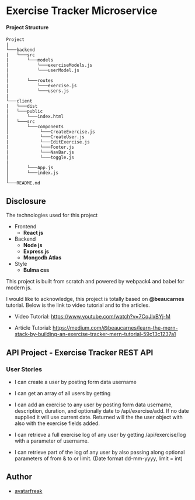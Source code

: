 # Exercise Tracker Microservice

#### Project Structure

```
Project
|
└───backend
|   └───src
|       └───models
|           └───exerciseModels.js
|           └───userModel.js
|
|       └───routes
|           └───exercise.js
|           └───users.js
|
└───client
|   └───dist
|   └───public
|       └───index.html
│   └───src
│       └───components
│            └───CreateExercise.js
|            └───CreateUser.js
|            └───EditExercise.js
|            └───Footer.js
|            └───NavBar.js
|            └───toggle.js
|
│       └───App.js
│       └───index.js
│
└───README.md
```

## Disclosure

The technologies used for this project

- Frontend
  - **React js**
- Backend
  - **Node js**
  - **Express js**
  - **Mongodb Atlas**
- Style
  - **Bulma css**

This project is built from scratch and powered by webpack4 and babel for modern js.

I would like to acknowledge, this project is totally based on **@beaucarnes** tutorial. Below is the link to video tutorial and to the articles.

- Video Tutorial: https://www.youtube.com/watch?v=7CqJlxBYj-M

- Article Tutorial: https://medium.com/@beaucarnes/learn-the-mern-stack-by-building-an-exercise-tracker-mern-tutorial-59c13c1237a1

## API Project - Exercise Tracker REST API

### User Stories

- I can create a user by posting form data username

- I can get an array of all users by getting

- I can add an exercise to any user by posting form data username, description, duration, and optionally date to /api/exercise/add. If no date supplied it will use current date. Returned will the the user object with also with the exercise fields added.
- I can retrieve a full exercise log of any user by getting /api/exercise/log with a parameter of username.
- I can retrieve part of the log of any user by also passing along optional parameters of from & to or limit. (Date format dd-mm-yyyy, limit = int)

## Author

- [avatarfreak](https://github.com/avatarfreak "avatarfreak")
